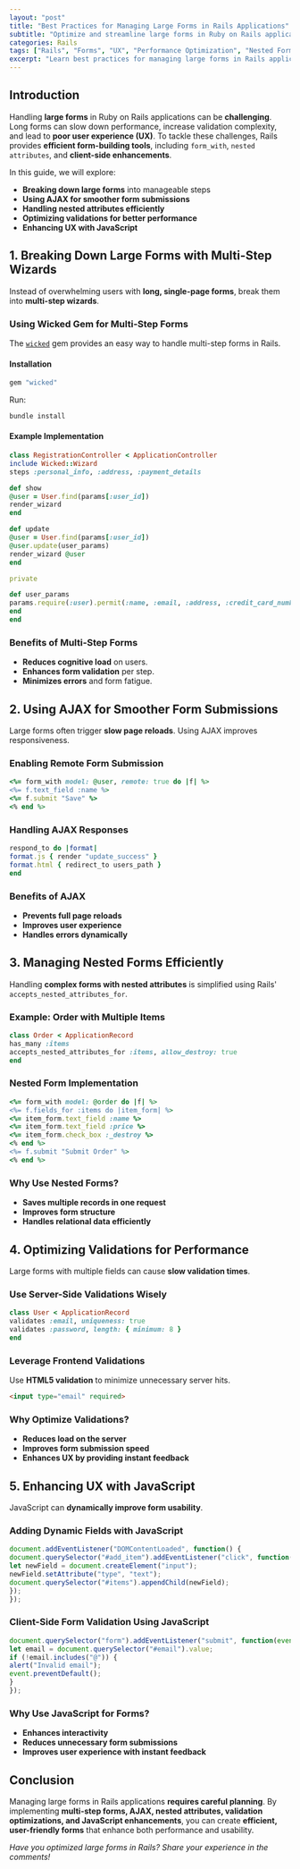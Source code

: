 ```yaml
---
layout: "post"
title: "Best Practices for Managing Large Forms in Rails Applications"
subtitle: "Optimize and streamline large forms in Ruby on Rails applications for better UX and performance."
categories: Rails
tags: ["Rails", "Forms", "UX", "Performance Optimization", "Nested Forms", "JavaScript"]
excerpt: "Learn best practices for managing large forms in Rails applications, including form optimization, validation strategies, and performance improvements."
---
```


## **Introduction**

Handling **large forms** in Ruby on Rails applications can be **challenging**. Long forms can slow down performance, increase validation complexity, and lead to **poor user experience (UX)**. To tackle these challenges, Rails provides **efficient form-building tools**, including `form_with`, `nested attributes`, and **client-side enhancements**.

In this guide, we will explore:

- **Breaking down large forms** into manageable steps
- **Using AJAX for smoother form submissions**
- **Handling nested attributes efficiently**
- **Optimizing validations for better performance**
- **Enhancing UX with JavaScript**

## **1. Breaking Down Large Forms with Multi-Step Wizards**

Instead of overwhelming users with **long, single-page forms**, break them into **multi-step wizards**.

### **Using Wicked Gem for Multi-Step Forms**
The [`wicked`](https://github.com/schneems/wicked) gem provides an easy way to handle multi-step forms in Rails.

#### **Installation**
```ruby
gem "wicked"
```

Run:
```sh
bundle install
```

#### **Example Implementation**
```ruby
class RegistrationController < ApplicationController
include Wicked::Wizard
steps :personal_info, :address, :payment_details

def show
@user = User.find(params[:user_id])
render_wizard
end

def update
@user = User.find(params[:user_id])
@user.update(user_params)
render_wizard @user
end

private

def user_params
params.require(:user).permit(:name, :email, :address, :credit_card_number)
end
end
```

### **Benefits of Multi-Step Forms**
- **Reduces cognitive load** on users.
- **Enhances form validation** per step.
- **Minimizes errors** and form fatigue.

## **2. Using AJAX for Smoother Form Submissions**

Large forms often trigger **slow page reloads**. Using AJAX improves responsiveness.

### **Enabling Remote Form Submission**
```ruby
<%= form_with model: @user, remote: true do |f| %>
<%= f.text_field :name %>
<%= f.submit "Save" %>
<% end %>
```

### **Handling AJAX Responses**
```ruby
respond_to do |format|
format.js { render "update_success" }
format.html { redirect_to users_path }
end
```

### **Benefits of AJAX**
- **Prevents full page reloads**
- **Improves user experience**
- **Handles errors dynamically**

## **3. Managing Nested Forms Efficiently**

Handling **complex forms with nested attributes** is simplified using Rails' `accepts_nested_attributes_for`.

### **Example: Order with Multiple Items**
```ruby
class Order < ApplicationRecord
has_many :items
accepts_nested_attributes_for :items, allow_destroy: true
end
```

### **Nested Form Implementation**
```ruby
<%= form_with model: @order do |f| %>
<%= f.fields_for :items do |item_form| %>
<%= item_form.text_field :name %>
<%= item_form.text_field :price %>
<%= item_form.check_box :_destroy %>
<% end %>
<%= f.submit "Submit Order" %>
<% end %>
```

### **Why Use Nested Forms?**
- **Saves multiple records in one request**
- **Improves form structure**
- **Handles relational data efficiently**

## **4. Optimizing Validations for Performance**

Large forms with multiple fields can cause **slow validation times**.

### **Use Server-Side Validations Wisely**
```ruby
class User < ApplicationRecord
validates :email, uniqueness: true
validates :password, length: { minimum: 8 }
end
```

### **Leverage Frontend Validations**
Use **HTML5 validation** to minimize unnecessary server hits.

```html
<input type="email" required>
```

### **Why Optimize Validations?**
- **Reduces load on the server**
- **Improves form submission speed**
- **Enhances UX by providing instant feedback**

## **5. Enhancing UX with JavaScript**

JavaScript can **dynamically improve form usability**.

### **Adding Dynamic Fields with JavaScript**
```javascript
document.addEventListener("DOMContentLoaded", function() {
document.querySelector("#add_item").addEventListener("click", function() {
let newField = document.createElement("input");
newField.setAttribute("type", "text");
document.querySelector("#items").appendChild(newField);
});
});
```

### **Client-Side Form Validation Using JavaScript**
```javascript
document.querySelector("form").addEventListener("submit", function(event) {
let email = document.querySelector("#email").value;
if (!email.includes("@")) {
alert("Invalid email");
event.preventDefault();
}
});
```

### **Why Use JavaScript for Forms?**
- **Enhances interactivity**
- **Reduces unnecessary form submissions**
- **Improves user experience with instant feedback**

## **Conclusion**

Managing large forms in Rails applications **requires careful planning**. By implementing **multi-step forms, AJAX, nested attributes, validation optimizations, and JavaScript enhancements**, you can create **efficient, user-friendly forms** that enhance both performance and usability.

*Have you optimized large forms in Rails? Share your experience in the comments!*
